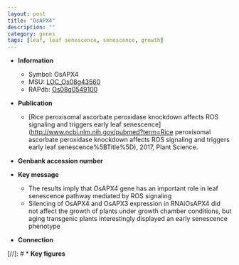 ```yaml
---
layout: post
title: "OsAPX4"
description: ""
category: genes
tags: [leaf, leaf senescence, senescence, growth]
---
```


* **Information**  
    + Symbol: OsAPX4  
    + MSU: [LOC_Os08g43560](http://rice.plantbiology.msu.edu/cgi-bin/ORF_infopage.cgi?orf=LOC_Os08g43560)  
    + RAPdb: [Os08g0549100](http://rapdb.dna.affrc.go.jp/viewer/gbrowse_details/irgsp1?name=Os08g0549100)  

* **Publication**  
    + [Rice peroxisomal ascorbate peroxidase knockdown affects ROS signaling and triggers early leaf senescence](http://www.ncbi.nlm.nih.gov/pubmed?term=Rice peroxisomal ascorbate peroxidase knockdown affects ROS signaling and triggers early leaf senescence%5BTitle%5D), 2017, Plant Science.

* **Genbank accession number**  

* **Key message**  
    + The results imply that OsAPX4 gene has an important role in leaf senescence pathway mediated by ROS signaling
    + Silencing of OsAPX4 and OsAPX3 expression in RNAiOsAPX4 did not affect the growth of plants under growth chamber conditions, but aging transgenic plants interestingly displayed an early senescence phenotype

* **Connection**  

[//]: # * **Key figures**  


